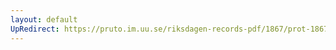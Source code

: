 ```yaml
---
layout: default
UpRedirect: https://pruto.im.uu.se/riksdagen-records-pdf/1867/prot-1867--fk--411/prot-1867--fk--411_024.pdf
---
```

